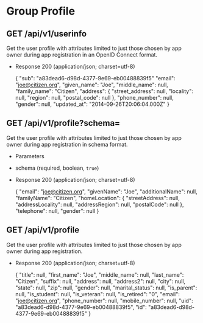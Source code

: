 
# Group Profile


## GET /api/v1/userinfo

Get the user profile with attributes limited to just those chosen by app owner during app registration in an OpenID Connect format.

+ Response 200 (application/json; charset=utf-8)

    {
      "sub": "a83dead6-d98d-4377-9e69-eb00488839f5"
      "email": "joe@citizen.org",
      "given_name": "Joe",
      "middle_name": null,
      "family_name": "Citizen",
      "address": {
        "street_address": null,
        "locality": null,
        "region": null,
        "postal_code": null
      },
      "phone_number": null,
      "gender": null,
      "updated_at": "2014-09-26T20:06:04.000Z"
    }

## GET /api/v1/profile?schema=

Get the user profile with attributes limited to just those chosen by app owner during app registration in schema format.

+ Parameters

 + schema (required, boolean, `true`)

+ Response 200 (application/json; charset=utf-8)

    {
      "email": "joe@citizen.org",
      "givenName": "Joe",
      "additionalName": null,
      "familyName": "Citizen",
      "homeLocation": {
        "streetAddress": null,
        "addressLocality": null,
        "addressRegion": null,
        "postalCode": null
      },
      "telephone": null,
      "gender": null
    }

## GET /api/v1/profile

Get the user profile with attributes limited to just those chosen by app owner during app registration.

+ Response 200 (application/json; charset=utf-8)

    {
      "title": null,
      "first_name": "Joe",
      "middle_name": null,
      "last_name": "Citizen",
      "suffix": null,
      "address": null,
      "address2": null,
      "city": null,
      "state": null,
      "zip": null,
      "gender": null,
      "marital_status": null,
      "is_parent": null,
      "is_student": null,
      "is_veteran": null,
      "is_retired": "0",
      "email": "joe@citizen.org",
      "phone_number": null,
      "mobile_number": null,
      "uid": "a83dead6-d98d-4377-9e69-eb00488839f5",
      "id": "a83dead6-d98d-4377-9e69-eb00488839f5"
    }
